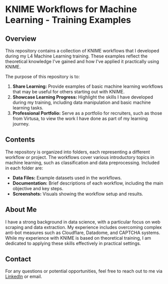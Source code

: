 # KNIME Workflows for Machine Learning - Training Examples

## Overview

This repository contains a collection of KNIME workflows that I developed during my L4 Machine Learning training. These examples reflect the theoretical knowledge I've gained and how I've applied it practically using KNIME.

The purpose of this repository is to:

1. **Share Learning:** Provide examples of basic machine learning workflows that may be useful for others starting out with KNIME.
2. **Showcase Learning Progress:** Highlight the skills I have developed during my training, including data manipulation and basic machine learning tasks.
3. **Professional Portfolio:** Serve as a portfolio for recruiters, such as those from Virtusa, to view the work I have done as part of my learning journey.

## Contents

The repository is organized into folders, each representing a different workflow or project. The workflows cover various introductory topics in machine learning, such as classification and data preprocessing. Included in each folder are:

- **Data Files:** Example datasets used in the workflows.
- **Documentation:** Brief descriptions of each workflow, including the main objective and key steps.
- **Screenshots:** Visuals showing the workflow setup and results.

## About Me

I have a strong background in data science, with a particular focus on web scraping and data extraction. My experience includes overcoming complex anti-bot measures such as Cloudflare, Datadome, and CAPTCHA systems. While my experience with KNIME is based on theoretical training, I am dedicated to applying these skills effectively in practical settings.

## Contact

For any questions or potential opportunities, feel free to reach out to me via [LinkedIn](https://www.linkedin.com/in/carlos-aguilar-gallego/) or email.
